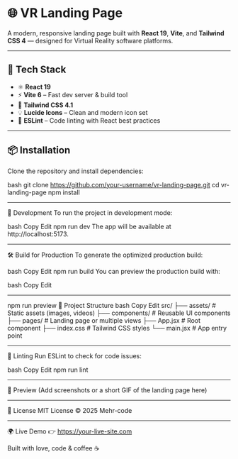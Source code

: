 # 🌐 VR Landing Page

A modern, responsive landing page built with **React 19**, **Vite**, and **Tailwind CSS 4** — designed for Virtual Reality software platforms.

---

## 🚀 Tech Stack

- ⚛️ **React 19**
- ⚡ **Vite 6** – Fast dev server & build tool
- 🎨 **Tailwind CSS 4.1**
- 💡 **Lucide Icons** – Clean and modern icon set
- 🧹 **ESLint** – Code linting with React best practices

---

## 📦 Installation

Clone the repository and install dependencies:

bash
git clone https://github.com/your-username/vr-landing-page.git
cd vr-landing-page
npm install

---
🧪 Development
To run the project in development mode:

bash
Copy
Edit
npm run dev
The app will be available at http://localhost:5173.

---


🛠️ Build for Production
To generate the optimized production build:

bash
Copy
Edit
npm run build
You can preview the production build with:

bash
Copy
Edit

---

npm run preview
📁 Project Structure
bash
Copy
Edit
src/
├── assets/           # Static assets (images, videos)
├── components/       # Reusable UI components
├── pages/            # Landing page or multiple views
├── App.jsx           # Root component
├── index.css         # Tailwind CSS styles
└── main.jsx          # App entry point

---


🧰 Linting
Run ESLint to check for code issues:

bash
Copy
Edit
npm run lint

---


📸 Preview
(Add screenshots or a short GIF of the landing page here)

---

📄 License
MIT License © 2025 Mehr-code

---

🌍 Live Demo
👉 https://your-live-site.com

Built with love, code & coffee ☕

